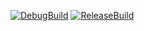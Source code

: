 [![DebugBuild](https://github.com/maki0905/yunity/actions/workflows/DebugBuild.yml/badge.svg)](https://github.com/maki0905/yunity/actions/workflows/DebugBuild.yml)
[![ReleaseBuild](https://github.com/maki0905/yunity/actions/workflows/Release.yml/badge.svg)](https://github.com/maki0905/yunity/actions/workflows/Release.yml)
